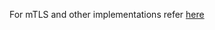 For mTLS and other implementations refer [here](https://github.com/premgowda98/learn-go/blob/bbaf817402421d7111221425bb99a8c9c931ce18/certs)